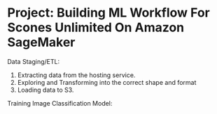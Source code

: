 # Project: Building ML Workflow For Scones Unlimited On Amazon SageMaker

Data Staging/ETL:

1. Extracting data from the hosting service.
2. Exploring and Transforming into the correct shape and format
3. Loading data to S3.

Training Image Classification Model:
